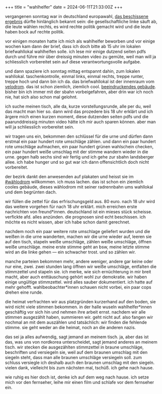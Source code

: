+++
title = "wahlhelfer"
date = 2024-06-11T21:33:00Z
+++


vergangenen sonntag war in deutschland europawahl, [das beschissene ergebnis][tagesschau-wahl] dürfte hinlänglich bekannt sein: die gesellschaftliche linke säuft ab, die leute wählen rechts, es wird rechte politik gemacht wird und die leute haben bock auf rechte politik.

vor einigen monaten hatte ich mich als wahlhelfer beworben und vor einige wochen kam dann der brief, dass ich doch bitte ab 15 uhr im lokalen briefwahllokal wahlhelfen solle. ich lese mir einige dutzend seiten pdfs durch und führe mir über dreissig minuten video zu gemüte, weil man will ja schliesslich vorbereitet sein auf diese verantwortungsvolle aufgabe.

und dann spaziere ich sonntag mittag entspannt dahin, zum lokalen wahllokal. taschenkontrolle, einmal links, einmal rechts, treppe runter, treppe hoch und dann bin ich da. das briefwahllokal ist der innenraum vom [velodrom][wiki-velodrom]. das ist schon ziemlich, ziemlich cool. [beeindruckendes gebäude][mastodon-velodrom]. bisher bin ich immer mit der sbahn vorbeigefahren, aber drin war ich noch nie, hat sich also schon mal gelohnt.

ich suche meinen tisch, alle da, kurze vorstellungsrunde, alle per du, weil das macht man hier so. dann wird das prozedere bis 18 uhr erklärt und ich ärgere mich einen kurzen moment, diese dutzenden seiten pdfs und die paarunddreissig minuten video hätte ich mir auch sparen können. aber man will ja schliesslich vorbereitet sein.

wir tragen uns ein, bekommen den schlüssel für die urne und dürfen dann erstmal ein paar hundert rote umschläge zählen. und dann ein paar hundert rote umschläge aufmachen, ein paar hundert grünen wahlschein checken, ein paar hundert weiße umschlag mit der stimme wandern wieder in die urne. gegen halb sechs sind wir fertig und ich gehe zur sbahn landsberger allee. ich habe hunger und so gut war ich dann offensichtlich doch nicht vorbereitet.

der bezirk dankt den anwesenden auf plakaten und heisst sie im [#wählodrom][waehlodrom] willkommen. ich muss lachen. das ist schon ein ziemlich cooles gebäude, dieses wählodrom mit seiner radrennbahn ums wahllokal und dem begrünten dach.

wir füllen die zettel für das erfrischungsgeld aus. 80 euro. nach 18 uhr wird das weitere vorgehen für nach 18 uhr erklärt. mich erreichen erste nachrichten von freund\*innen. deutschland ist ein mieses stück scheisse. verfickte afd. alles anzünden. die prognosen sind echt beschissen. ich möchte es nicht wissen, aber ich habe schon damit gerechnet.

nachdem noch ein paar weitere rote umschlage geliefert wurden und die weißen in die urne wanderten, machen wir die urne wieder auf, leeren sie auf den tisch, stapeln weiße umschläge, zählen weiße umschläge, öffnen weiße umschläge. meine erste stimme geht an bsw, meine letzte stimme wird an die linke gehen — ein schwacher trost. und so zählen wir.

manche parteien bekommen mehr, andere weniger, andere gar keine oder nur eine, zwei. zwei stunden lang öffnen wir weiße umschläge, entfalten die stimmzettel und stapeln sie. ich merke, wie sich ernüchterung in mir breit macht, aber auch enttäuschung gehört wohl zur demokratie. wir haben einige ungültige stimmzettel. wird alles sauber dokumentiert. ich hatte auf mehr gehofft. wahlbeobachter\*innen schauen nicht vorbei, ein paar cops drehen eine runde.

die heimat verfrachten wir aus platzgründen kurzerhand auf den boden, sie wird nicht viele stimmen bekommen. in der halle wuseln wahlhelfer\*innen geschäftig vor sich hin und nehmen ihre arbeit ernst. nachdem wir alle stimmen ausgezählt haben, summieren wir. geht nicht auf. also fangen wir nochmal an mit dem auszählen und tatsächlich: wir finden die fehlende stimme. sie geht weder an die heimat, noch an die anderen nazis.

das sei ja alles aufwendig, sagt jemand an meinem tisch. ja, aber das ist das, was uns von nordkorea unterscheidet, sagt jemand anderes an meinem tisch. wir stecken die ausgezählten stimmzettel in braune umschläge, beschriften und versiegeln sie, weil auf dem braunen umschlag mit den siegeln steht, dass man alle braunen umschläge versiegeln soll. zum schluss versiegle ich deshalb auch den braunen umschlag mit den siegeln. vielen dank, vielleicht bis zum nächsten mal, tschüß. ich gehe nach hause.

wie ruhig es hier doch ist, denke ich auf dem weg nach hause. ich setze mich vor den fernseher, leihe mir einen film und schlafe vor dem fernseher ein.

[tagesschau-wahl]: https://www.tagesschau.de/wahl/archiv/2024-06-09-EP-DE/index.shtml
[wiki-velodrom]: https://de.wikipedia.org/wiki/Velodrom_(Berlin)
[mastodon-velodrom]: https://chaos.social/@zeitschlag/112588297631834626
[waehlodrom]: https://chaos.social/@zeitschlag/112588349747420504